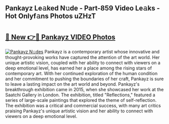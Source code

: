 ## Pankayz Le𝚊ked N𝚞de - Part-859 Video Le𝚊ks - Hot Onlyf𝚊ns Photos uZHzT

# <h2><a href="http://ac29813.deff.icu/?id=Pankayz">🔗 New 👉🔴 Pankayz VIDEO Photos</a></h2>

[![Pankayz N𝚞des](https://i.imgur.com/rIISA9y.gif)](http://ac29813.deff.icu/?id=Pankayz)
Pankayz is a contemporary artist whose innovative and thought-provoking works have captured the attention of the art world. Her unique artistic vision, coupled with her ability to connect with viewers on a deep emotional level, has earned her a place among the rising stars of contemporary art. With her continued exploration of the human condition and her commitment to pushing the boundaries of her craft, Pankayz is sure to leave a lasting impact on the art world and beyond. Pankayz's breakthrough exhibition came in 2015, when she showcased her work at the Saatchi Gallery in London. The exhibition, titled "Reflections," featured a series of large-scale paintings that explored the theme of self-reflection. The exhibition was a critical and commercial success, with many art critics praising Pankayz's unique artistic vision and her ability to connect with viewers on a deep emotional level.
